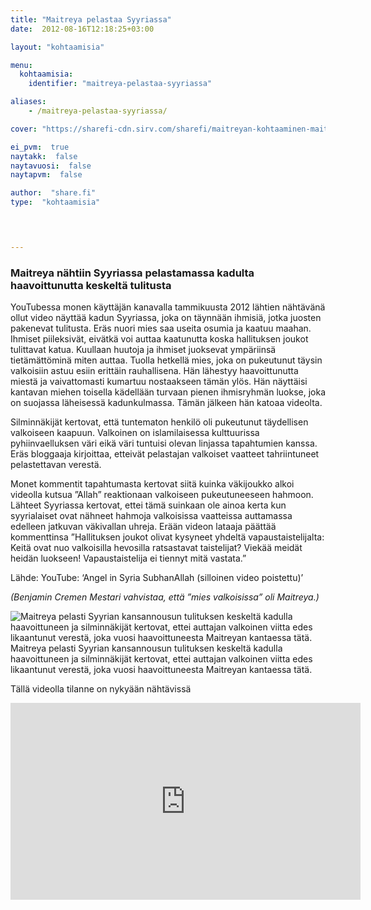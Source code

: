 ```yaml
---
title: "Maitreya pelastaa Syyriassa"
date:  2012-08-16T12:18:25+03:00

layout: "kohtaamisia"

menu:
  kohtaamisia:
    identifier: "maitreya-pelastaa-syyriassa"

aliases:
    - /maitreya-pelastaa-syyriassa/

cover: "https://sharefi-cdn.sirv.com/sharefi/maitreyan-kohtaaminen-maitreya-syyriassa_pelastamassa_1.jpg"

ei_pvm:  true
naytakk:  false
naytavuosi:  false
naytapvm:  false

author:  "share.fi"
type:  "kohtaamisia"



 
---
```

<h3>Maitreya nähtiin Syyriassa pelastamassa kadulta haavoittunutta keskeltä tulitusta</h3>
<p>YouTubessa monen käyttäjän kanavalla tammikuusta 2012 lähtien nähtävänä ollut video näyttää kadun Syyriassa, joka on täynnään ihmisiä, jotka juosten pakenevat tulitusta. Eräs nuori mies saa useita osumia ja kaatuu maahan. Ihmiset piileksivät, eivätkä voi auttaa kaatunutta koska hallituksen joukot tulittavat katua. Kuullaan huutoja ja ihmiset juoksevat ympäriinsä tietämättöminä miten auttaa. Tuolla hetkellä mies, joka on pukeutunut täysin valkoisiin astuu esiin erittäin rauhallisena. Hän lähestyy haavoittunutta miestä ja vaivattomasti kumartuu nostaakseen tämän ylös. Hän näyttäisi kantavan miehen toisella kädellään turvaan pienen ihmisryhmän luokse, joka on suojassa läheisessä kadunkulmassa. Tämän jälkeen hän katoaa videolta.</p>

<p>Silminnäkijät kertovat, että tuntematon henkilö oli pukeutunut täydellisen valkoiseen kaapuun. Valkoinen on islamilaisessa kulttuurissa pyhiinvaelluksen väri eikä väri tuntuisi olevan linjassa tapahtumien kanssa. Eräs bloggaaja kirjoittaa, etteivät pelastajan valkoiset vaatteet tahriintuneet pelastettavan verestä.</p>
<p>Monet kommentit tapahtumasta kertovat siitä kuinka väkijoukko alkoi videolla kutsua ”Allah” reaktionaan valkoiseen pukeutuneeseen hahmoon. Lähteet Syyriassa kertovat, ettei tämä suinkaan ole ainoa kerta kun syyrialaiset ovat nähneet hahmoja valkoisissa vaatteissa auttamassa edelleen jatkuvan väkivallan uhreja. Erään videon lataaja päättää kommenttinsa ”Hallituksen joukot olivat kysyneet yhdeltä vapaustaistelijalta: Keitä ovat nuo valkoisilla hevosilla ratsastavat taistelijat? Viekää meidät heidän luokseen! Vapaustaistelija ei tiennyt mitä vastata.”</p>
<p>Lähde: YouTube: ‘Angel in Syria SubhanAllah (silloinen video poistettu)’</p>
<p><em>(Benjamin Cremen Mestari vahvistaa, että ”mies valkoisissa” oli Maitreya.)</em></p>
<img src="https://sharefi-cdn.sirv.com/sharefi/maitreyan-kohtaaminen-maitreya-syyriassa_pelastamassa_2.jpg"  alt="Maitreya pelasti Syyrian kansannousun tulituksen keskeltä kadulla haavoittuneen ja silminnäkijät kertovat, ettei auttajan valkoinen viitta edes likaantunut verestä, joka vuosi haavoittuneesta Maitreyan kantaessa tätä." /><br />Maitreya pelasti Syyrian kansannousun tulituksen keskeltä kadulla haavoittuneen ja silminnäkijät kertovat, ettei auttajan valkoinen viitta edes likaantunut verestä, joka vuosi haavoittuneesta Maitreyan kantaessa tätä.

<p>Tällä videolla tilanne on nykyään nähtävissä</p>
<iframe width="560" height="315" src="https://www.youtube-nocookie.com/embed/vkMyH_G6iLA?rel=0&amp;controls=0&amp;showinfo=0" frameborder="0" allow="autoplay; encrypted-media" allowfullscreen></iframe>